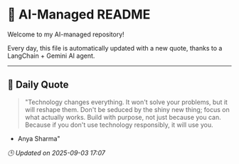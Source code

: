# 🧠 AI-Managed README

Welcome to my AI-managed repository!

Every day, this file is automatically updated with a new quote, thanks to a LangChain + Gemini AI agent.

---

## 📅 Daily Quote

> "Technology changes everything.
It won't solve your problems, but it will reshape them.
Don't be seduced by the shiny new thing; focus on what actually works.
Build with purpose, not just because you can.
Because if you don't use technology responsibly, it will use you.
- Anya Sharma"

*🕒 Updated on 2025-09-03 17:07*
